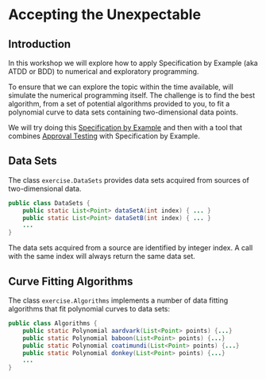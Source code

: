 Accepting the Unexpectable
==========================

Introduction
------------

In this workshop we will explore how to apply Specification by Example (aka ATDD or BDD) to numerical and exploratory programming.

To ensure that we can explore the topic within the time available, will simulate the numerical programming itself.  The challenge is to find the best algorithm, from a set of potential algorithms provided to you, to fit a polynomial curve to data sets containing two-dimensional data points.

We will try doing this [Specification by Example] and then with a tool that combines [Approval Testing] with Specification by Example.


Data Sets
---------

The class `exercise.DataSets` provides data sets acquired from sources of two-dimensional data.

~~~~~~~~~~~~~~~~~~~~~~~~~~~~~~~~~~~~~~~~~~~~~~~~~~~~~~~~~~~~~~~~~~~~java
public class DataSets {
    public static List<Point> dataSetA(int index) { ... }
    public static List<Point> dataSetB(int index) { ... }
    ...
}
~~~~~~~~~~~~~~~~~~~~~~~~~~~~~~~~~~~~~~~~~~~~~~~~~~~~~~~~~~~~~~~~~~~~

The data sets acquired from a source are identified by integer index.  A call with the same index will always return the same data set.

Curve Fitting Algorithms
------------------------

The class `exercise.Algorithms` implements a number of data fitting algorithms that fit polynomial curves to data sets:

~~~~~~~~~~~~~~~~~~~~~~~~~~~~~~~~~~~~~~~~~~~~~~~~~~~~~~~~~~~~~~~~~~~~java
public class Algorithms {
    public static Polynomial aardvark(List<Point> points) {...}
    public static Polynomial baboon(List<Point> points) {...}
    public static Polynomial coatimundi(List<Point> points) {...}
    public static Polynomial donkey(List<Point> points) {...}
    ...
}
~~~~~~~~~~~~~~~~~~~~~~~~~~~~~~~~~~~~~~~~~~~~~~~~~~~~~~~~~~~~~~~~~~~~


[Specification by Example]: http://en.wikipedia.org/wiki/Specification_by_example
[Approval Testing]: http://approvaltests.com
